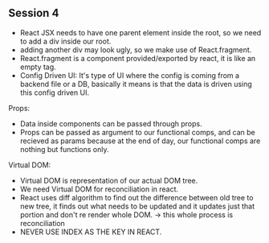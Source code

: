 ## Session 4
- React JSX needs to have one parent element inside the root, so we need to add a div inside our root.
- adding another div may look ugly, so we make use of React.fragment.
- React.fragment is a component provided/exported by react, it is like an empty tag.
- Config Driven UI: It's type of UI where the config is coming from a backend file or a DB, basically it means is that the data is driven using this config driven UI.

Props:
- Data inside components can be passed through props.
- Props can be passed as argument to our functional comps, and can be recieved as params because at the end of day, our functional comps are nothing but functions only.

Virtual DOM:
- Virtual DOM is representation of our actual DOM tree.
- We need Virtual DOM for reconciliation in react.
- React uses diff algorithm to find out the difference between old tree to new tree, it finds out what needs to be updated and it updates just that portion and don't re render whole DOM. -> this whole process is reconciliation
- NEVER USE INDEX AS THE KEY IN REACT.
